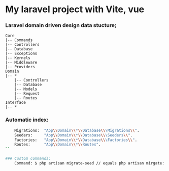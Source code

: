 # My laravel project with Vite, vue

### Laravel domain driven design data stucture;
    Core
    |-- Commands
    |-- Controllers
    |-- Database
    |-- Exceptions
    |-- Kernels
    |-- Middleware
    |-- Providers
    Domain
    |-- *
        |-- Controllers
        |-- Database
        |-- Models
        |-- Request
        |-- Routes
    Interface
    |-- *
    

### Automatic index:
```sh
    Migrations:  "App\\Domain\\*\\Database\\\Migrations\\".
    Seeders:     "App\\Domain\\*\\Database\\\Seeders\\".
    Factories:   "App\\Domain\\*\\Database\\\Factories\\".
    Routes:      "App\\Domain\\*\\Routes".
``

### Custom commands:
    Command: $ php artisan migrate-seed // equals php artisan mirgate::fresh -seed 
